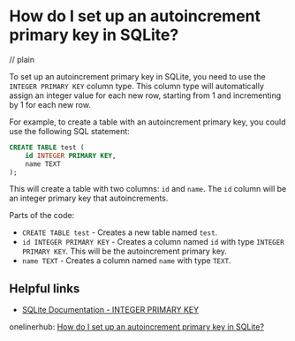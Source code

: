 # How do I set up an autoincrement primary key in SQLite?
// plain

To set up an autoincrement primary key in SQLite, you need to use the `INTEGER PRIMARY KEY` column type. This column type will automatically assign an integer value for each new row, starting from 1 and incrementing by 1 for each new row.

For example, to create a table with an autoincrement primary key, you could use the following SQL statement:

```sql
CREATE TABLE test (
    id INTEGER PRIMARY KEY,
    name TEXT
);
```

This will create a table with two columns: `id` and `name`. The `id` column will be an integer primary key that autoincrements.

Parts of the code:

* `CREATE TABLE test` - Creates a new table named `test`.
* `id INTEGER PRIMARY KEY` - Creates a column named `id` with type `INTEGER PRIMARY KEY`. This will be the autoincrement primary key.
* `name TEXT` - Creates a column named `name` with type `TEXT`.

## Helpful links

* [SQLite Documentation - INTEGER PRIMARY KEY](https://sqlite.org/autoinc.html)

onelinerhub: [How do I set up an autoincrement primary key in SQLite?](https://onelinerhub.com/sqlite/how-do-i-set-up-an-autoincrement-primary-key-in-sqlite)